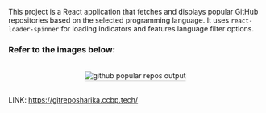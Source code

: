 This project is a React application that fetches and displays popular GitHub repositories based on the selected programming language. It uses `react-loader-spinner` for loading indicators and features language filter options.

### Refer to the images below:

 <br/>
 <div style="text-align: center;">
     <img src="https://assets.ccbp.in/frontend/content/react-js/github-popular-repos-output.gif" alt="github popular repos output" style="max-width:70%;box-shadow:0 2.8px 2.2px rgba(0, 0, 0, 0.12)">
 </div>
 <br/>

LINK: https://gitreposharika.ccbp.tech/

